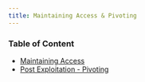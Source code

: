 ```yaml
---
title: Maintaining Access & Pivoting
---
```


### Table of Content

* [Maintaining Access](Maintaining%20Access.md)
* [Post Exploitation - Pivoting](Post%20Exploitation%20-%20Pivoting.md)